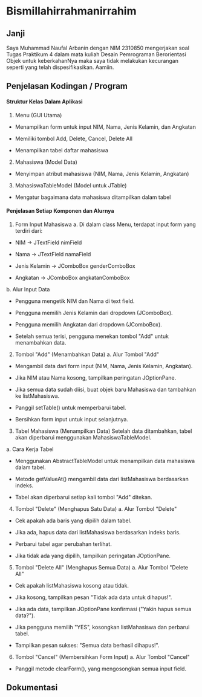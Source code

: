 # Bismillahirrahmanirrahim

## Janji
Saya Muhammad Naufal Arbanin dengan NIM 2310850 mengerjakan soal Tugas Praktikum 4 dalam mata kuliah Desain Pemrograman Berorientasi Objek untuk keberkahanNya maka saya tidak melakukan kecurangan seperti yang telah dispesifikasikan. Aamiin.

## Penjelasan Kodingan / Program

#### Struktur Kelas Dalam Aplikasi

1. Menu (GUI Utama)

- Menampilkan form untuk input NIM, Nama, Jenis Kelamin, dan Angkatan

- Memiliki tombol Add, Delete, Cancel, Delete All

- Menampilkan tabel daftar mahasiswa

2. Mahasiswa (Model Data)

- Menyimpan atribut mahasiswa (NIM, Nama, Jenis Kelamin, Angkatan)

3. MahasiswaTableModel (Model untuk JTable)

- Mengatur bagaimana data mahasiswa ditampilkan dalam tabel

#### Penjelasan Setiap Komponen dan Alurnya
1. Form Input Mahasiswa
a. Di dalam class Menu, terdapat input form yang terdiri dari:

- NIM → JTextField nimField

- Nama → JTextField namaField

- Jenis Kelamin → JComboBox genderComboBox

- Angkatan → JComboBox angkatanComboBox

b. Alur Input Data
- Pengguna mengetik NIM dan Nama di text field.

- Pengguna memilih Jenis Kelamin dari dropdown (JComboBox).

- Pengguna memilih Angkatan dari dropdown (JComboBox).

- Setelah semua terisi, pengguna menekan tombol "Add" untuk menambahkan data.

2. Tombol "Add" (Menambahkan Data)
a. Alur Tombol "Add"
- Mengambil data dari form input (NIM, Nama, Jenis Kelamin, Angkatan).

- Jika NIM atau Nama kosong, tampilkan peringatan JOptionPane.

- Jika semua data sudah diisi, buat objek baru Mahasiswa dan tambahkan ke listMahasiswa.

- Panggil setTable() untuk memperbarui tabel.

- Bersihkan form input untuk input selanjutnya.

3. Tabel Mahasiswa (Menampilkan Data)
Setelah data ditambahkan, tabel akan diperbarui menggunakan MahasiswaTableModel.

a. Cara Kerja Tabel
- Menggunakan AbstractTableModel untuk menampilkan data mahasiswa dalam tabel.

- Metode getValueAt() mengambil data dari listMahasiswa berdasarkan indeks.

- Tabel akan diperbarui setiap kali tombol "Add" ditekan.

4. Tombol "Delete" (Menghapus Satu Data)
a. Alur Tombol "Delete"
- Cek apakah ada baris yang dipilih dalam tabel.

- Jika ada, hapus data dari listMahasiswa berdasarkan indeks baris.

- Perbarui tabel agar perubahan terlihat.

- Jika tidak ada yang dipilih, tampilkan peringatan JOptionPane.

5. Tombol "Delete All" (Menghapus Semua Data)
a. Alur Tombol "Delete All"
- Cek apakah listMahasiswa kosong atau tidak.

- Jika kosong, tampilkan pesan "Tidak ada data untuk dihapus!".

- Jika ada data, tampilkan JOptionPane konfirmasi ("Yakin hapus semua data?").

- Jika pengguna memilih "YES", kosongkan listMahasiswa dan perbarui tabel.

- Tampilkan pesan sukses: "Semua data berhasil dihapus!".

6. Tombol "Cancel" (Membersihkan Form Input)
a. Alur Tombol "Cancel"
- Panggil metode clearForm(), yang mengosongkan semua input field.

## Dokumentasi
